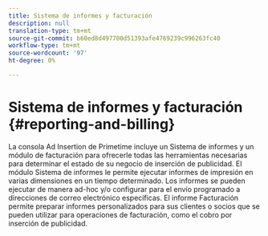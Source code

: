 ```yaml
---
title: Sistema de informes y facturación
description: null
translation-type: tm+mt
source-git-commit: b60ed8d497700d51393afe4769239c996263fc40
workflow-type: tm+mt
source-wordcount: '97'
ht-degree: 0%

---
```



# Sistema de informes y facturación {#reporting-and-billing}

La consola Ad Insertion de Primetime incluye un Sistema de informes y un módulo de facturación para ofrecerle todas las herramientas necesarias para determinar el estado de su negocio de inserción de publicidad. El módulo Sistema de informes le permite ejecutar informes de impresión en varias dimensiones en un tiempo determinado. Los informes se pueden ejecutar de manera ad-hoc y/o configurar para el envío programado a direcciones de correo electrónico específicas. El informe Facturación permite preparar informes personalizados para sus clientes o socios que se pueden utilizar para operaciones de facturación, como el cobro por inserción de publicidad.
